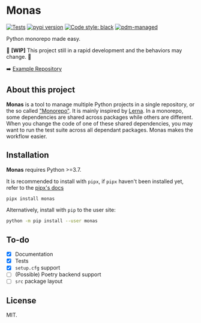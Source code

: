 # Monas

<!--index start-->

[![Tests](https://github.com/frostming/monas/workflows/Tests/badge.svg)](https://github.com/frostming/monas/actions?query=workflow%3Aci)
[![pypi version](https://img.shields.io/pypi/v/monas.svg)](https://pypi.org/project/monas/)
[![Code style: black](https://img.shields.io/badge/code%20style-black-000000.svg)](https://github.com/psf/black)
[![pdm-managed](https://img.shields.io/badge/pdm-managed-blueviolet)](https://pdm.fming.dev)

Python monorepo made easy.

🚧 **[WIP]** This project still in a rapid development and the behaviors may change. 🚧

➡️ [Example Repository](https://github.com/frostming/monas-example-repo)

## About this project

**Monas** is a tool to manage multiple Python projects in a single repository, or the so called ["Monorepo"](https://en.wikipedia.org/wiki/Monorepo).
It is mainly inspired by [Lerna](https://lerna.js.org/). In a monorepo, some dependencies are shared across packages while others are different. When you change the code of one of these shared dependencies, you may want to run the test suite across all dependant packages. Monas makes the workflow easier.

<!--index end-->

## Installation

**Monas** requires Python >=3.7.

It is recommended to install with `pipx`, if `pipx` haven't been installed yet, refer to the [pipx's docs](https://github.com/pipxproject/pipx)

```bash
pipx install monas
```

Alternatively, install with `pip` to the user site:

```bash
python -m pip install --user monas
```

## To-do

- [x] Documentation
- [x] Tests
- [x] `setup.cfg` support
- [ ] (Possible) Poetry backend support
- [ ] `src` package layout

## License

MIT.
